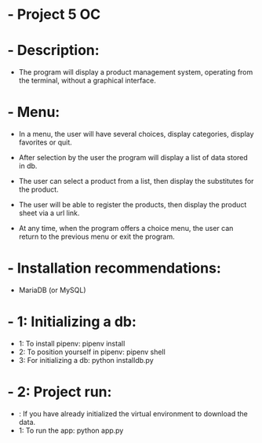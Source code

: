 # - Project 5 OC

# - Description:
- The program will display a product management system, operating from the terminal, without a graphical interface.

# - Menu:
- In a menu, the user will have several choices, display categories, display favorites or quit.
- After selection by the user the program will display a list of data stored in db.
- The user can select a product from a list, then display the substitutes for the product.
- The user will be able to register the products, then display the product sheet via a url link.

- At any time, when the program offers a choice menu, the user can return to the previous menu or exit the program.


# - Installation recommendations:
- MariaDB (or MySQL)

# - 1: Initializing a db:
- 1: To install pipenv: pipenv install
- 2: To position yourself in pipenv: pipenv shell
- 3: For initializing a db: python installdb.py

# - 2: Project run:
- : If you have already initialized the virtual environment to download the data.
- 1: To run the app: python app.py